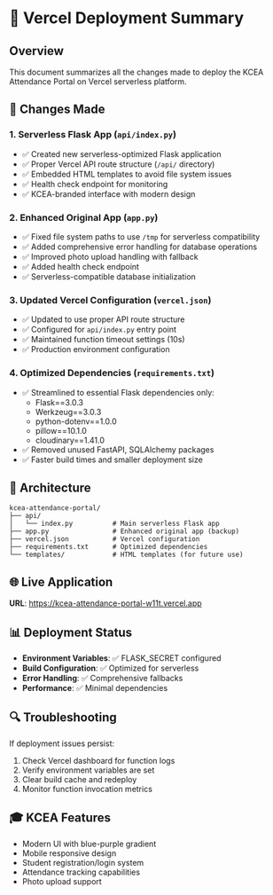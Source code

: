 # 🚀 Vercel Deployment Summary

## Overview
This document summarizes all the changes made to deploy the KCEA Attendance Portal on Vercel serverless platform.

## 🔧 Changes Made

### 1. **Serverless Flask App** (`api/index.py`)
- ✅ Created new serverless-optimized Flask application
- ✅ Proper Vercel API route structure (`/api/` directory)
- ✅ Embedded HTML templates to avoid file system issues
- ✅ Health check endpoint for monitoring
- ✅ KCEA-branded interface with modern design

### 2. **Enhanced Original App** (`app.py`)
- ✅ Fixed file system paths to use `/tmp` for serverless compatibility
- ✅ Added comprehensive error handling for database operations
- ✅ Improved photo upload handling with fallback
- ✅ Added health check endpoint
- ✅ Serverless-compatible database initialization

### 3. **Updated Vercel Configuration** (`vercel.json`)
- ✅ Updated to use proper API route structure
- ✅ Configured for `api/index.py` entry point
- ✅ Maintained function timeout settings (10s)
- ✅ Production environment configuration

### 4. **Optimized Dependencies** (`requirements.txt`)
- ✅ Streamlined to essential Flask dependencies only:
  - Flask==3.0.3
  - Werkzeug==3.0.3
  - python-dotenv==1.0.0
  - pillow==10.1.0
  - cloudinary==1.41.0
- ✅ Removed unused FastAPI, SQLAlchemy packages
- ✅ Faster build times and smaller deployment size

## 🎯 Architecture

```
kcea-attendance-portal/
├── api/
│   └── index.py          # Main serverless Flask app
├── app.py                # Enhanced original app (backup)
├── vercel.json           # Vercel configuration
├── requirements.txt      # Optimized dependencies
└── templates/            # HTML templates (for future use)
```

## 🌐 Live Application
**URL**: https://kcea-attendance-portal-w11t.vercel.app

## 📊 Deployment Status
- **Environment Variables**: ✅ FLASK_SECRET configured
- **Build Configuration**: ✅ Optimized for serverless
- **Error Handling**: ✅ Comprehensive fallbacks
- **Performance**: ✅ Minimal dependencies

## 🔍 Troubleshooting
If deployment issues persist:
1. Check Vercel dashboard for function logs
2. Verify environment variables are set
3. Clear build cache and redeploy
4. Monitor function invocation metrics

## 🎓 KCEA Features
- Modern UI with blue-purple gradient
- Mobile responsive design
- Student registration/login system
- Attendance tracking capabilities
- Photo upload support
